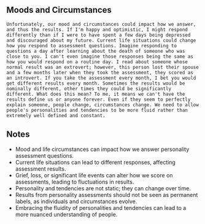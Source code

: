 ## Moods and Circumstances
```
Unfortunately, our mood and circumstances could impact how we answer, and thus the results. If I'm happy and optimistic, I might respond differently than if I were to have spent a few days being depressed and discouraged about my future. Current life situations could change how you respond to assessment questions. Imagine responding to questions a day after learning about the death of someone who was close to you. I can't even imagine those responses being the same as how you would respond on a routine day. I read about someone whose normal result was an extrovert; however, this person lost their spouse and a few months later when they took the assessment, they scored as an introvert. If you take the assessment every month, I bet you would get different results every month. Sometimes the results would be nominally different, other times they could be significantly different. What does this mean? To me, it means we can't have the results define us or anyone forever. Even if they seem to perfectly explain someone, people change, circumstances change. We need to allow people's personalities and tendencies to be more fluid rather than extremely well defined and constant.
```

## Notes
- Mood and life circumstances can impact how we answer personality assessment questions.
- Current life situations can lead to different responses, affecting assessment results.
- Grief, loss, or significant life events can alter how we score on assessments, leading to fluctuations in results.
- Personality and tendencies are not static; they can change over time.
- Results from personality assessments should not be seen as permanent labels, as individuals and circumstances evolve.
- Embracing the fluidity of personalities and tendencies can lead to a more nuanced understanding of people.